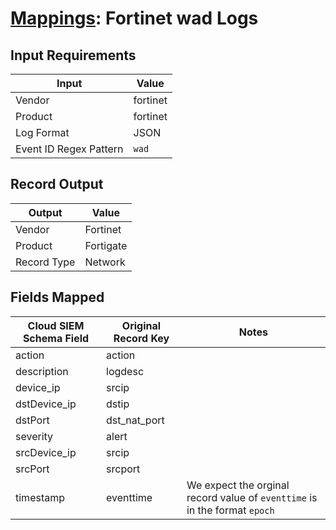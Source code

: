 # [Mappings](README.md): Fortinet wad Logs

## Input Requirements

|Input|Value|
|-----|-----|
|Vendor|fortinet|
|Product|fortinet|
|Log Format|JSON|
|Event ID Regex Pattern|`wad`|

## Record Output

|Output|Value|
|------|-----|
|Vendor|Fortinet|
|Product|Fortigate|
|Record Type|Network|

## Fields Mapped

|Cloud SIEM Schema Field|Original Record Key|Notes|
|-----------------------|-------------------|-----|
|action|action||
|description|logdesc||
|device_ip|srcip||
|dstDevice_ip|dstip||
|dstPort|dst_nat_port||
|severity|alert||
|srcDevice_ip|srcip||
|srcPort|srcport||
|timestamp|eventtime|We expect the orginal record value of `eventtime` is in the format `epoch`|

